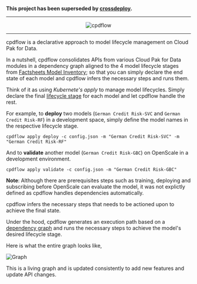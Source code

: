 <p>
  <b>
    This project has been superseded by <a href="https://github.com/crossdeploy-io/crossdeploy" title="crossdeploy">crossdeploy</a>.
  </b>
</p>

---

<p align="center">
  <img src="https://cpdflow.readthedocs.io/en/latest/_images/logo.png" alt="cpdflow" />
</p>

---

cpdflow is a declarative approach to model lifecycle management on Cloud Pak for Data.

In a nutshell, cpdflow consolidates APIs from various Cloud Pak for Data modules in a dependency graph aligned to the 4 model lifecycle stages from [Factsheets Model Inventory](https://dataplatform.cloud.ibm.com/docs/content/wsj/analyze-data/factsheets-model-inventory.html); so that you can simply declare the end state of each model and cpdflow infers the necessary steps and runs them.

Think of it as using *Kubernete's apply* to manage model lifecycles. Simply declare the final [lifecycle stage](https://cpdflow.readthedocs.io/en/latest/lifecycle_stages.html#lifecycle-stages) for each model and let cpdflow handle the rest. 

For example, to **deploy** two models (`German Credit Risk-SVC` and `German Credit Risk-RF`) in a development space, simply define the model names in the respective lifecycle stage.
```
cpdflow apply deploy -c config.json -m "German Credit Risk-SVC" -m "German Credit Risk-RF"
```

And to **validate** another model (`German Credit Risk-GBC`) on OpenScale in a development environment.
```
cpdflow apply validate -c config.json -m "German Credit Risk-GBC"
```

**Note**: Although there are prerequisites steps such as training, deploying and subscribing before OpenScale can evaluate the model, it was not explictly defined as cpdflow handles dependencies automatically.

cpdflow infers the necessary steps that needs to be actioned upon to achieve the final state.

Under the hood, cpdflow generates an execution path based on a [dependency graph](https://cpdflow.readthedocs.io/en/latest/dependency_graph.html) and runs the necessary steps to achieve the model's desired lifecycle stage.

Here is what the entire graph looks like,

![Graph](https://cpdflow.readthedocs.io/en/latest/_images/graph.png)

This is a living graph and is updated consistently to add new features and update API changes.
